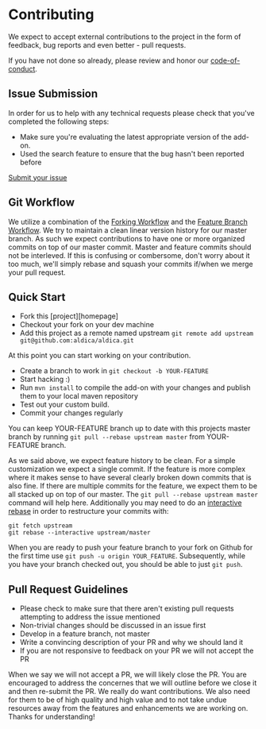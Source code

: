 # Contributing
We expect to accept external contributions to the project in the form of feedback, bug reports and even better - pull requests.

If you have not done so already, please review and honor our [code-of-conduct](CODE_OF_CONDUCT.md).

## Issue Submission
In order for us to help with any technical requests please check that you've completed the following steps:

* Make sure you're evaluating the latest appropriate version of the add-on.
* Used the search feature to ensure that the bug hasn't been reported before

[Submit your issue](https://github.com/aldica/aldica/issues/new)

## Git Workflow
We utilize a combination of the [Forking Workflow][git-forking-wf] and the 
[Feature Branch Workflow][git-feature-branching-wf]. We try to maintain a clean linear version history for our
master branch. As such we expect contributions to have one or more organized commits on top of our master commit.
Master and feature commits should not be interleved. If this is confusing or combersome, don't worry about it
too much, we'll simply rebase and squash your commits if/when we merge your pull request.

## Quick Start

- Fork this [project][homepage]
- Checkout your fork on your dev machine
- Add this project as a remote named upstream 
  `git remote add upstream git@github.com:aldica/aldica.git`

At this point you can start working on your contribution.

- Create a branch to work in `git checkout -b YOUR-FEATURE`
- Start hacking :)
- Run `mvn install` to compile the add-on with your changes and publish them to your local maven repository
- Test out your custom build.
- Commit your changes regularly

You can keep YOUR-FEATURE branch up to date with this projects master branch by running `git pull --rebase upstream master`
from YOUR-FEATURE branch.

As we said above, we expect feature history to be clean. For a simple customization we expect a single commit. If the
feature is more complex where it makes sense to have several clearly broken down commits that is also fine. If
there are multiple commits for the feature, we expect them to be all stacked up on top of our master. The 
`git pull --rebase upstream master` command will help here. Additionally you may need to do an 
[interactive rebase][rebase-docs] in order to restructure your commits with:

```
git fetch upstream
git rebase --interactive upstream/master
````

When you are ready to push your feature branch to your fork on Github for the first time use 
`git push -u origin YOUR_FEATURE`. Subsequently, while you have your branch checked out, you should be able to just
`git push`.


## Pull Request Guidelines

* Please check to make sure that there aren't existing pull requests attempting to address the issue mentioned
* Non-trivial changes should be discussed in an issue first
* Develop in a feature branch, not master
* Write a convincing description of your PR and why we should land it
* If you are not responsive to feedback on your PR we will not accept the PR

When we say we will not accept a PR, we will likely close the PR. You are encouraged to address the concernes
that we will outline before we close it and then re-submit the PR. We really do want contributions. We also
need for them to be of high quality and high value and to not take undue resources away from the features and
enhancements we are working on. Thanks for understanding!

[git-feature-branching-wf]: https://www.atlassian.com/git/tutorials/comparing-workflows/feature-branch-workflow
[git-forking-wf]: https://www.atlassian.com/git/tutorials/comparing-workflows/forking-workflow
[rebase-docs]: https://git-scm.com/book/en/v2/Git-Tools-Rewriting-History
